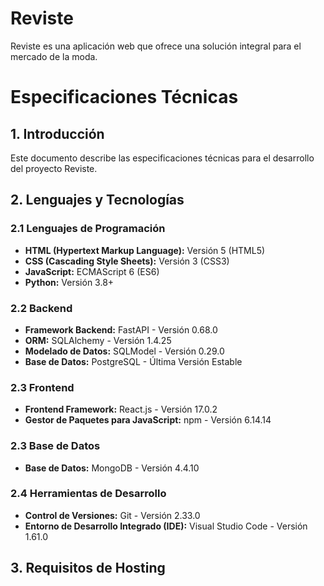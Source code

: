 # Reviste
Reviste es una aplicación web que ofrece una solución integral para el mercado de la moda. 


# Especificaciones Técnicas

## 1. Introducción

Este documento describe las especificaciones técnicas para el desarrollo del proyecto Reviste. 

## 2. Lenguajes y Tecnologías

### 2.1 Lenguajes de Programación

- **HTML (Hypertext Markup Language):** Versión 5 (HTML5)
- **CSS (Cascading Style Sheets):** Versión 3 (CSS3)
- **JavaScript:** ECMAScript 6 (ES6)
- **Python:** Versión 3.8+

### 2.2 Backend

- **Framework Backend:** FastAPI - Versión 0.68.0
- **ORM:** SQLAlchemy - Versión 1.4.25
- **Modelado de Datos:** SQLModel - Versión 0.29.0
- **Base de Datos:** PostgreSQL - Última Versión Estable

### 2.3 Frontend

- **Frontend Framework:** React.js - Versión 17.0.2
- **Gestor de Paquetes para JavaScript:** npm - Versión 6.14.14

### 2.3 Base de Datos

- **Base de Datos:** MongoDB - Versión 4.4.10

### 2.4 Herramientas de Desarrollo

- **Control de Versiones:** Git - Versión 2.33.0
- **Entorno de Desarrollo Integrado (IDE):** Visual Studio Code - Versión 1.61.0

## 3. Requisitos de Hosting
